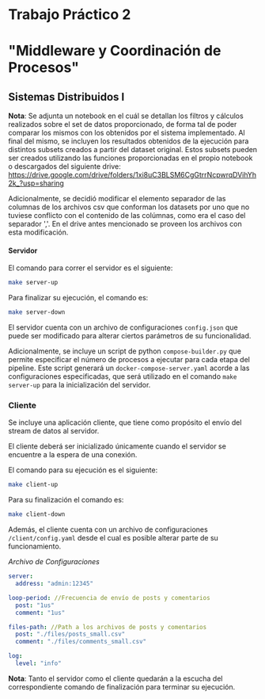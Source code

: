 # Trabajo Práctico 2 

# "Middleware y Coordinación de Procesos"

## Sistemas Distribuidos I

**Nota**: Se adjunta un notebook en el cuál se detallan los filtros y cálculos realizados sobre el set de datos proporcionado, de forma tal de poder comparar los mismos con los obtenidos por el sistema implementado. Al final del mismo, se incluyen los resultados obtenidos de la ejecución para distintos subsets creados a partir del dataset original. Estos subsets pueden ser creados utilizando las funciones proporcionadas en el propio notebook o descargados del siguiente drive: https://drive.google.com/drive/folders/1xi8uC3BLSM6CgGtrrNcpwrqDVihYh2k_?usp=sharing

Adicionalmente, se decidió modificar el elemento separador de las columnas de los archivos csv que conforman los datasets por uno que no tuviese conflicto con el contenido de las colúmnas, como era el caso del separador ','. En el drive antes mencionado se proveen los archivos con esta modificación.

#### Servidor

El comando para correr el servidor es el siguiente:


```bash
make server-up
```



Para finalizar su ejecución, el comando es:


```bash
make server-down
```



El servidor cuenta con un archivo de configuraciones `config.json` que puede ser modificado para alterar ciertos parámetros de su funcionalidad.

Adicionalmente, se incluye un script de python `compose-builder.py` que permite especificar el número de procesos a ejecutar para cada etapa del pipeline. Este script generará un `docker-compose-server.yaml` acorde a las configuraciones especificadas, que será utilizado en el comando `make server-up`  para la inicialización del servidor.



### Cliente

Se incluye una aplicación cliente, que tiene como propósito el envío del stream de datos al servidor. 

El cliente deberá ser inicializado únicamente cuando el servidor se encuentre a la espera de una conexión.

El comando para su ejecución es el siguiente:


```bash
make client-up
```

Para su finalización el comando es:


```bash
make client-down
```



Además, el cliente cuenta con un archivo de configuraciones `/client/config.yaml` desde el cual es posible alterar parte de su funcionamiento.



*Archivo de Configuraciones*

```yaml
server:
  address: "admin:12345"

loop-period: //Frecuencia de envío de posts y comentarios
  post: "1us"	
  comment: "1us"

files-path:	//Path a los archivos de posts y comentarios
  post: "./files/posts_small.csv"
  comment: "./files/comments_small.csv"

log:
  level: "info"
```



**Nota**: Tanto el servidor como el cliente quedarán a la escucha del correspondiente comando de finalización para terminar su ejecución.

